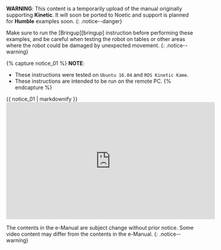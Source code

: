**WARNING**: This content is a temporarily upload of the manual originally supporting **Kinetic**. It will soon be ported to Noetic and support is planned for **Humble** examples soon.
{: .notice--danger}

 Make sure to run the [Bringup][bringup] instruction before performing these examples, and be careful when testing the robot on tables or other areas where the robot could be damaged by unexpected movement.
{: .notice--warning}

{% capture notice_01 %}
**NOTE**:

- These instructions were tested on `Ubuntu 16.04` and `ROS Kinetic Kame`.
- These instructions are intended to be run on the remote PC.
{% endcapture %}
<div class="notice--info">{{ notice_01 | markdownify }}</div>

<iframe width="560" height="315" src="https://www.youtube.com/embed/Xg1pKFQY5p4" frameborder="0" allow="autoplay; encrypted-media" allowfullscreen></iframe>

The contents in the e-Manual are subject change without prior notice. Some video content may differ from the contents in the e-Manual.
{: .notice--warning}
